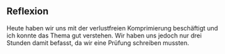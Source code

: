 ## Reflexion

Heute haben wir uns mit der verlustfreien Komprimierung beschäftigt und ich konnte das Thema gut verstehen. Wir haben uns jedoch nur drei Stunden damit befasst, da wir eine Prüfung schreiben mussten.